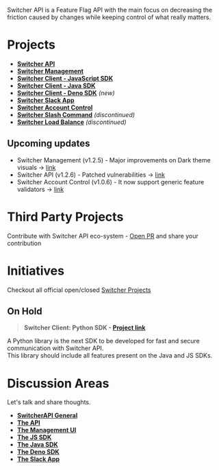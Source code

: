 Switcher API is a Feature Flag API with the main focus on decreasing the friction caused by changes while keeping control of what really matters.

# Projects
- [**Switcher API**](https://github.com/switcherapi/switcher-api)
- [**Switcher Management**](https://github.com/switcherapi/switcher-management)
- [**Switcher Client - JavaScript SDK**](https://github.com/switcherapi/switcher-client-master)
- [**Switcher Client - Java SDK**](https://github.com/switcherapi/switcher-client)
- [**Switcher Client - Deno SDK**](https://github.com/switcherapi/switcher-client-deno) *(new)*
- [**Switcher Slack App**](https://github.com/switcherapi/switcher-slack-app)
- [**Switcher Account Control**](https://github.com/switcherapi/switcher-ac)
- [**Switcher Slash Command**](https://github.com/switcherapi/switcher-slash-webhook) *(discontinued)*
- [**Switcher Load Balance**](https://github.com/switcherapi/switcher-load-balance) *(discontinued)*

## Upcoming updates
- Switcher Management (v1.2.5) - Major improvements on Dark theme visuals -> [link](https://github.com/switcherapi/switcher-management/milestone/2)
- Switcher API (v1.2.6) - Patched vulnerabilities -> [link](https://github.com/switcherapi/switcher-api/milestone/5)
- Switcher Account Control (v1.0.6) - It now support generic feature validators -> [link](https://github.com/switcherapi/switcher-ac/milestone/1)

# Third Party Projects
Contribute with Switcher API eco-system - [Open PR](https://github.com/switcherapi/.github/issues) and share your contribution

# Initiatives
Checkout all official open/closed [Switcher Projects](https://github.com/orgs/switcherapi/projects?type=beta)

## On Hold

> **Switcher Client: Python SDK - [**Project link**](https://github.com/orgs/switcherapi/projects/2)**

A Python library is the next SDK to be developed for fast and secure communication with Switcher API.<br>
This library should include all features present on the Java and JS SDKs.

# Discussion Areas

Let's talk and share thoughts.

- [**SwitcherAPI General**](https://github.com/orgs/switcherapi/discussions)
- [**The API**](https://github.com/switcherapi/switcher-api/discussions)
- [**The Management UI**](https://github.com/switcherapi/switcher-management/discussions)
- [**The JS SDK**](https://github.com/switcherapi/switcher-client-master/discussions)
- [**The Java SDK**](https://github.com/switcherapi/switcher-client/discussions)
- [**The Deno SDK**](https://github.com/switcherapi/switcher-client-deno/discussions)
- [**The Slack App**](https://github.com/switcherapi/switcher-slack-app/discussions)
